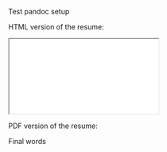 Test pandoc setup

HTML version of the resume:

<iframe src="resume.html"></iframe>

PDF version of the resume:

<object data="resume.pdf" type="application/pdf"></object>

Final words
